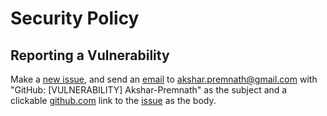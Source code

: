 # Security Policy
<!--

## Supported Versions

Use this section to tell people about which versions of your project are
currently being supported with security updates.

| Version | Supported          |
| ------- | ------------------ |
| 5.1.x   | :white_check_mark: |
| 5.0.x   | :x:                |
| 4.0.x   | :white_check_mark: |
| < 4.0   | :x:                |

-->
## Reporting a Vulnerability

<!--Use this section to tell people how to report a vulnerability.

Tell them where to go, how often they can expect to get an update on a
reported vulnerability, what to expect if the vulnerability is accepted or
declined, etc.-->
Make a [new issue](https://github.com/Akshar-Premnath/Akshar-Premnath/issues/new?assignees=&labels=&template=bug_report.md&title= 'Make a new issue'), and send an [email](mailto:akshar.premnath@gmail.com?subject=GitHub%3A%20%5BVULNERABILITY%5D%20Akshar-Premnath 'Send an email') to [akshar.premnath@gmail.com](mailto:akshar.premnath@gmail.com?subject=GitHub%3A%20%5BVULNERABILITY%5D%20Akshar-Premnath 'Send an email') with "GitHub: [VULNERABILITY] Akshar-Premnath" as the subject and a clickable [github.com](https://github.com/ 'GitHub') link to the [issue](https://github.com/Akshar-Premnath/Akshar-Premnath/issues 'Issues') as the body.
<!--

-->
